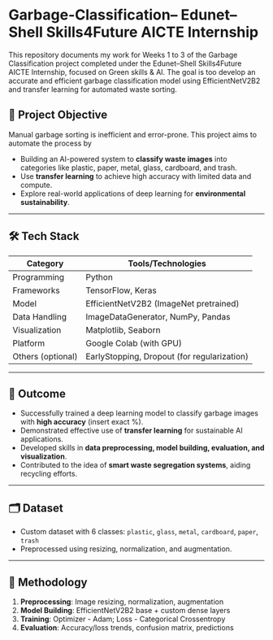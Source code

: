 # Garbage-Classification– Edunet–Shell Skills4Future AICTE Internship
This repository documents my work for Weeks 1 to 3 of the Garbage Classification project completed under the Edunet–Shell Skills4Future AICTE Internship, focused on Green skills & AI.
The goal is too develop an accurate and efficient garbage classification model using EfficientNetV2B2 and transfer learning for automated waste sorting.

## 🌱 Project Objective

Manual garbage sorting is inefficient and error-prone. This project aims to automate the process by 
- Building an AI-powered system to **classify waste images** into categories like plastic, paper, metal, glass, cardboard, and trash.
- Use **transfer learning** to achieve high accuracy with limited data and compute.
- Explore real-world applications of deep learning for **environmental sustainability**.

---

## 🛠️ Tech Stack

| Category          | Tools/Technologies                            |
|-------------------|-----------------------------------------------|
| Programming       | Python                                        |
| Frameworks        | TensorFlow, Keras                             |
| Model             | EfficientNetV2B2 (ImageNet pretrained)        |
| Data Handling     | ImageDataGenerator, NumPy, Pandas             |
| Visualization     | Matplotlib, Seaborn                           |
| Platform          | Google Colab (with GPU)                       |
| Others (optional) | EarlyStopping, Dropout (for regularization)   |

---

## 🚀 Outcome

- Successfully trained a deep learning model to classify garbage images with **high accuracy** (insert exact %).
- Demonstrated effective use of **transfer learning** for sustainable AI applications.
- Developed skills in **data preprocessing, model building, evaluation, and visualization**.
- Contributed to the idea of **smart waste segregation systems**, aiding recycling efforts.

---

## 🗂️ Dataset

- Custom dataset with 6 classes: `plastic`, `glass`, `metal`, `cardboard`, `paper`, `trash`
- Preprocessed using resizing, normalization, and augmentation.

---

## 🧠 Methodology

1. **Preprocessing**: Image resizing, normalization, augmentation  
2. **Model Building**: EfficientNetV2B2 base + custom dense layers  
3. **Training**: Optimizer - Adam; Loss - Categorical Crossentropy  
4. **Evaluation**: Accuracy/loss trends, confusion matrix, predictions

